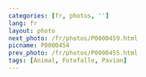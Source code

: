 ```yaml
---
categories: [fr, photos, '']
lang: fr
layout: photo
next_photo: /fr/photos/P0000459.html
picname: P0000454
prev_photo: /fr/photos/P0000455.html
tags: [Animal, Fotofalle, Pavian]
---
```

